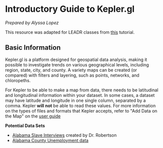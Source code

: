 # Introductory Guide to Kepler.gl
_Prepared by Alyssa Lopez_

This resource was adapted for LEADR classes from [this](http://drstephenrobertson.com/blog-post/teaching-digital-mapping-with-kepler-gl/) tutorial.


## Basic Information
Kepler.gl is a platform designed for geospatial data analysis, making it possible to investigate trends on various geographical levels, including region, state, city, and county. A variety maps can be created (or compared) with filters and layering, such as points, networks, and chloropeths.

For Kepler to be able to make a map from data, there needs to be latitudinal and longitudinal information within your dataset. In some cases, a dataset may have latitude and longitude in one single column, separated by a comma. Kepler **will not** be able to read these values. For more information on the types of files and formats that Kepler accepts, refer to "Add Data on the Map" on the [user guide](https://github.com/uber/kepler.gl/blob/master/docs/j-get-started.md)

**Potential Data Sets**
* [Alabama Slave Interviews](http://drstephenrobertson.com/blog-post/teaching-digital-mapping-with-kepler-gl/) created by Dr. Robertson    
* [Alabama County Unemployment data](https://github.com/leadr-msu/kepler-gl/blob/master/AL-countyunemployment.geojson)
